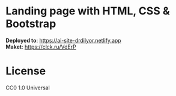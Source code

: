 # Landing page with HTML, CSS & Bootstrap

**Deployed to**: https://ai-site-drdilyor.netlify.app  
**Maket**: https://clck.ru/VdErP

# License
CC0 1.0 Universal
